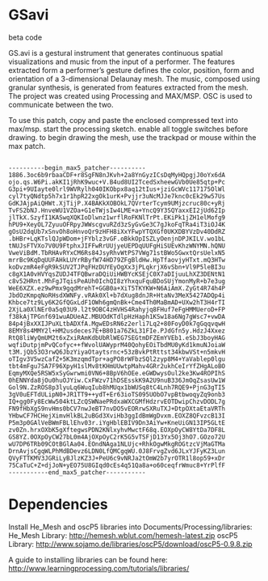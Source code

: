 # GSavi
beta code

GS.avi is a gestural instrument that generates continuous spatial visualizations and music from the input of a performer. The features extracted form a performer’s gesture defines the color, position, form and orientation of a 3-dimensional Delaunay mesh. The music, composed using granular synthesis, is generated from features extracted from the mesh. The project was created using Processing and MAX/MSP. OSC is used to communicate between the two.

To use this patch, copy and paste the enclosed compressed text into max/msp.
start the processing sketch. enable all toggle switches before drawing.
to begin drawing the mesh, use the trackpad or mouse within the max patch.

<pre><code>----------begin_max5_patcher----------1886.3oc6b9rbaaCDF+r8SgFN8nJKvh+2a8YnGyzICsDqMyHQpgjJ0oYx6dAojo.qs.W6Pi.akKI1jRhK9wuc+V.B4ud8UI2TcedSxheewGVb0Ue85qtp+PcG3pi+9UIayte0lrl9WVRylh040IKObpx8aq12tIus+jziGcWVc117175OlWlcyl7tyQNdtp5h7x1r1hpR22xgOk1urK+Pvjjr3uNcMJJe7knc0cEk29w57UsGdKJAjpAiQHWt.XjTijP.X4BAKkXOBOkL7QVrterTcym9UMjzcruc80c+yRjTvFS2bNJ.HnveWU1VZOa+G1eTWjsIw4LME+a+YncQ9Y3SQYaxxEI2jUd62IpjlTkX.SzyfI1KASwqXQKIoDlwnz1wrflRoFKNlTrPt.EKiPk1jZH1elMofg9hPU9+XeyOL7ZyuuOFRpyJWWscgvuRZd3zSyGvGe3C7gJkoFqTRa4iT3iOJ4KgOsU2dqUb7xSnvOh8oHnvoQr9zHFH8iXxYFwpYTQXGf0UKXDBYVzDv40DdRZ.bHBr+LqKTslQJpWDom+jFYblz3vGF.oBkkOpISZLyOenjnDPJKILV.wo1bLtNUJsFTVXo7V0U9FtphxJIFFwRrUUjyeUEPDqUUFgHiSUEvKhzWNYMN.hQNUVweViBdM.TbRHAvRYxCM6Rs84JsyRhvWtPS7VWg71stBWo5GwxtQrsUelxN5mrrBc9KqDqUUFAHkLUYrRByfW74HD79ZFgBldHw.HpTfaovjyHTxt.mQ3HTwkoDvzmR4eFgR9kSUV2TJPqFHzDUYEyOgXx3jPLqkrjX6vSbn+Vl9P5leBI3uc8gX1A0vHVYqsZUDJ4TFQBwraDQiUiHWBYcKSEjC0X7aDIjuuLhXZ3DENtN1c8v52HRnt.MhFgJTqisPeAUh0IchQI8zYhxquFquBDoSUjYmonMyR+b7e3ugWeE6XZX.ez9wPmx9gqdMrehT+GGB0a+XiT5TKYKW+N6AiAmX.ZyGt4R74h4PJbdOzKmpqNoRHsdXWNFy.vRAk0Xl+b7dXug8dnJR+HtaNv3MeX5427ADQp4iKhbce7tz9Ly6K2GfQGxLdF1OWh6gmQnBk+Cme4Th0MaBmAD+UXw2hT3H4rTI2XjLa0XlNEr0a5q03U9.l2t9OBC4zHVHS4Rahyjq8FHuf7eFgHMMUeroD+FPf38kAjTPGnf691wuADUeAZ.MBUOdKTdlpHzHaph1KSw18a6Ng7gWsc7+vwDA84p4jBxXXIJPuXLtbADXfA.MgwEDsRN6z2erli7Lq2+80FoyD0k7gGqqvqwH8EMY8s4MMY2l+HM2usdeces7E+B801a76ZkL31FIe.PJdGfn5y.HdzJ4XxezRtQ8liWyQmUM2t6xZxiRAmKdbUbRlWEG7SEGtmDFZEmYVEb1.eSbJ3boyHAGwqfiDutpjmPvQCofyc++fWvolUAWyprM40QohyEOiTbdMU0yKd1kmuNJoiaWt3M.jQb53O3rwQ6JbzYiyaOtaytsrnc+53zBvkPtRttst34kbwVSt+n5mkvHoTIgv3V5wzCafZ+5K3mzqmdTpr+agPO8rWFbzSQl2zyp8M4+YaVablep0lgutbt4mFgu7SA7F96XpyH1slMv8tKHmUUwtpMahv4GRr2ukhCeIrYfZHgALoBOEqmyMXQe5RSW5xSyGwrwmi0VN6+8BpV6hOEe.eGWDwysOul2ke3Kw4ROPIhS0hENNYda8jOu0huOJYiw.CxFWzv71hDSEsskK9A2U9nuB336JmOqZsasUw1WGol9N.ZzROS8p3lyuLq6WuqIub8hMUqx1bWUSq8tC4Lnh7RQE9+PjnG3gTI53gV0uEFTdULipN0+JR1TT9++ydT+Er63ioTS095UObO7vpBtbwoqyZq9onb3IQ+gg0Fy8EcWw504ktLZcQSWNaePRdxaWXCGMfHdzrvEOTDwipChzvDODL7gFN9fHbXgS9nvHms0bCV7nwJeBT7nvDO5vEORrwSXRuTXJ+DtpOXtaEtaVRThYHbwCF7HCHejXimvHlkBL2uBGd3XviHb3ggIdBmWgDvxm.EOXZ8QFvzcB13IP5m3p0GAlVeBWmFBLlEhv03r.iYgHblEBIV9Dn3AiYw+KneUiGN13IP5GLtEzv0Zn.hrxOXbK5gXftegwsPDN2KNlxyhvMwctF68q.EOXpOyCW8YtDa7DF8LGS8YZ.0OXpOyCW27bL0m4AjOXpOyC2rK5G5vTSFjD13Yx5Oj3hO7.GOzo72UwU7DP6TRb09COtBGlAa04.EOndNAga1NLUjc+RhkOgwMkgROGtzcVjMaGTMaDrnAvjsCgqWLPhMdBDevz6LDN0LfQMCgqWU.0J8FrvgZvd6JLxYJFyKZ3LunQVyFTTKMV3JGRiLyBJlzKZ3J+PeU6c9vNRJa2tOmW2b7yrOTR1l8op59+xDr75CaTuC+Z+djJoN+yEO75U8GIqd0cEs4q51Qa8a+o60ceqfrWmuc8+YrPlfF-----------end_max5_patcher-----------</code></pre>

# Dependencies
Install He_Mesh and oscP5 libraries into Documents/Processing/libraries:
He_Mesh Library: http://hemesh.wblut.com/hemesh-latest.zip
oscP5 Library: http://www.sojamo.de/libraries/oscP5/download/oscP5-0.9.8.zip

A guide to installing libraries can be found here: http://www.learningprocessing.com/tutorials/libraries/